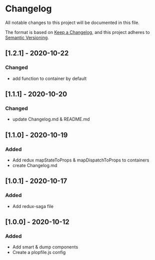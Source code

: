 # Changelog
All notable changes to this project will be documented in this file.

The format is based on [Keep a Changelog](https://keepachangelog.com/en/1.0.0/),
and this project adheres to [Semantic Versioning](https://semver.org/spec/v2.0.0.html).

## [1.2.1] - 2020-10-22
### Changed
- add function to container by default

## [1.1.1] - 2020-10-20
### Changed
- update Changelog.md & README.md

## [1.1.0] - 2020-10-19
### Added
- Add redux mapStateToProps & mapDispatchToProps to containers
- create Changelog.md

## [1.0.1] - 2020-10-17
### Added
- Add redux-saga file

## [1.0.0] - 2020-10-12
### Added
- Add smart & dump components
- Create a plopfile.js config

